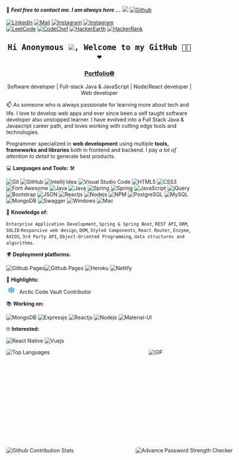 <!--

## Complete list of github markdown emoji markup
https://gist.github.com/rxaviers/7360908

## technologies Icons 
https://simpleicons.org/

-->
📝 ***Feel free to contact me. I am always here ...*** <img src="https://media.giphy.com/media/WUlplcMpOCEmTGBtBW/giphy.gif" width="30">  [![Github](https://img.shields.io/github/followers/pol-alok?label=Follow%20Me&style=social)](https://github.com/pol-alok)
<br>
<br>
[![Linkedin](https://img.shields.io/badge/LinkedIn-Raviaknt%20Pal-blue?logo=Linkedin&logoColor=blue&labelColor=black)](https://www.linkedin.com/in/pol-alok/)
[![Mail](https://img.shields.io/badge/Gmail-apps.ravikant@gmail.com-red?logo=Gmail&logoColor=red&labelColor=black)](mailto:apps.ravikant@gmail.com)
[![Instagram](https://img.shields.io/badge/Instagram-Raviaknt%20Pal-fbad50?logo=Instagram&logoColor=fbad50&labelColor=black)](https://www.instagram.com/iam_.ravi/)
[![Instagram](https://img.shields.io/badge/Portfolio-Ravikant%20Pal-fbad50?logo=google&logoColor=fbad50&labelColor=black)](https://pol-alok.github.io/portfolio/)
<br>
[![LeetCode](https://img.shields.io/badge/LeetCode-Ravikant%20Pal-yellow?logo=leetCode&logoColor=yellow&labelColor=black)](https://leetcode.com/pol-alok/)
[![CodeChef](https://img.shields.io/badge/CodeChef-Ravikant%20Pal-e6c2ab?logo=codeChef&logoColor=e6c2ab&labelColor=black)](https://www.codechef.com/users/v0ldm0t)
[![HackerEarth](https://img.shields.io/badge/HackerEarth-Ravikant%20Pal-gray?logo=hackerEarth&logoColor=white&labelColor=black)](https://www.hackerearth.com/@pol-alok)
[![HackerRank](https://img.shields.io/badge/HackerRank-Ravikant%20Pal-brightgreen?logo=HackerRank&logoColor=Green&labelColor=black)](https://www.hackerrank.com/pol_alok)

<h2 align="center"><samp><strong>Hi Anonymous <img src="https://github.com/hrittikhere/hrittikhere/blob/master/Hi.gif" width="40px" />, Welcome to my GitHub 👨‍💻❤ </strong></samp></h2>
<h3 align='center'><strong><a href="https://ahmad-sawalqeh.github.io/my_resume/" target="_blank">Portfolio🌐</a></strong></h3>
<p align='center'>Software developer | Full-stack Java & JavaScript | Node/React developer | Web developer</p>

<p align='left'> 📫 As someone who is always passionate for learning more about tech and life. I love to develop web apps and ever since been a self taught software developer also unstopped learner. I have evolved into a Full Stack Java & Javascript career path, and loves working with cutting edge tools and technologies.</p>

Programmer specialized in **web development** using multiple **tools, frameworks and libraries** both in frontend and backend. I pay *a lot of attention to detail* to generate best products.

💻 **Languages and Tools:** 🛠️<br>

![Git](https://img.shields.io/badge/-Git-000000?style=flat&logo=git&logoColor=F05032&labelColor=ffffff)
![GitHub](https://img.shields.io/badge/-GitHub-000000?style=flat&logo=github&logoColor=000000&labelColor=ffffff)
![Intellij Idea](https://img.shields.io/badge/-Intellij-000000?style=flat&logo=intellij-Idea&logoColor=black&labelColor=white)
![Visual Studio Code](https://img.shields.io/badge/-VSCode-000000?style=flat&logo=visual-studio-code&labelColor=007ACC)
![HTML5](https://img.shields.io/badge/-HTML5-000000?style=flat&logo=html5&logoColor=ffffff&labelColor=E34F26)
![CSS3](https://img.shields.io/badge/-CSS3-000000?style=flat&logo=css3&logoColor=ffffff&labelColor=1572B6) 
![Font Awesome](https://img.shields.io/badge/-font%20awesome-000000?style=flat&logo=font-awesome&logoColor=339AF0&labelColor=ffffff)
![Java](https://img.shields.io/badge/-++-000000?style=flat&logo=c&logoColor=red)
![Java](https://img.shields.io/badge/-Java-000000?style=flat&logo=java&logoColor=red)
![Spring](https://img.shields.io/badge/-Spring-000000?style=flat&logo=spring&logoColor=green)
![Spring](https://img.shields.io/badge/-Thymeleaf-000000?style=flat&logo=thymeleaf&logoColor=green)
![JavaScript](https://img.shields.io/badge/-JavaScript-000000?style=flat&logo=javascript)
![jQuery](https://img.shields.io/badge/-jQuery-000000?style=flat&logo=jQuery&logoColor=0769AD&labelColor=ffffff)
![Bootstrap](https://img.shields.io/badge/-Bootstrap-000000?style=flat&logo=bootstrap&logoColor=ffffff&labelColor=563D7C)
![JSON](https://img.shields.io/badge/-JSON-000000?style=flat&logo=JSON&logoColor=000000&labelColor=ffffff)
![Reactjs](https://img.shields.io/badge/-Reactjs-000000?style=flat&logo=react)
![Nodejs](https://img.shields.io/badge/-Nodejs-000000?style=flat&logo=Node.js)
![NPM](https://img.shields.io/badge/-npm-000000?style=flat&logo=npm&labelColor=ffffff)
![PostgreSQL](https://img.shields.io/badge/-PostgreSQL-000000?style=flat&logo=postgresql&logoColor=ffffff&labelColor=336791)
![MySQL](https://img.shields.io/badge/-MySQL-000000?style=flat&logo=mysql&labelColor=ffffff)
![MongoDB](https://img.shields.io/badge/-MongoDB-000000?style=flat&logo=mongodb&labelColor=ffffff)
![Swagger](https://img.shields.io/badge/-Swagger-000000?style=flat&logo=swagger)
![Windows](https://img.shields.io/badge/-Windows-000000?style=flat&logo=windows&logoColor=ffffff&labelColor=0078D6)
![Mac](https://img.shields.io/badge/-Mac%20OS-000000?style=flat&logo=apple)


🧐 **Knowledge of:**<br>

`Enterprise Application Development`, `Spring & Spring Boot`, `REST API`, `ORM`, `SOLID` `Responsive web design`, `DOM`, `Styled Components`, `React Router`, `Enzyme`, `AXIOS`, `3rd Party API`, `Object-Oriented Programming`, `data structures and algorithms`.


🌍 **Deployment platforms:**<br>

<img alt="Github Pages" width="20px" height="20px" src="https://techcrunch.com/wp-content/uploads/2010/07/github-logo.png" />![Github Pages](https://img.shields.io/badge/-Github%20Pages-000000?style=flat&logo=github-pages) ![Heroku](https://img.shields.io/badge/-Heroku-000000?style=flat&logo=heroku&labelColor=430098) ![Netlify](https://img.shields.io/badge/-Netlify-000000?style=flat&logo=netlify&labelColor=000000)


🚩 **Highlights:** <br>
&nbsp;<img src='https://raw.githubusercontent.com/acervenky/animated-github-badges/master/assets/acbadge.gif' style="margin-top: 10px;" width="20px" height="20px">&nbsp;&nbsp;&nbsp;<span>Arctic Code Vault Contributor</span>


📚 **Working on:** <br>

![MongoDB](https://img.shields.io/badge/-MongoDB-000000?style=flat&logo=mongodb&labelColor=ffffff)
![Expressjs](https://img.shields.io/badge/-Expressjs-000000?style=flat&logo=express)
![Reactjs](https://img.shields.io/badge/-Reactjs-000000?style=flat&logo=react)
![Nodejs](https://img.shields.io/badge/-Nodejs-000000?style=flat&logo=Node.js)
![Material-UI](https://img.shields.io/badge/-Material%20UI-000000?style=flat&logo=Material%20UI&logoColor=ffffff&labelColor=0081CB)


🤓 **Interested:** <br>

![React Native](https://img.shields.io/badge/-React%20Native-000000?style=flat&logo=react&labelColor=000000)
![Vuejs](https://img.shields.io/badge/-Vuejs-000000?style=flat&logo=vue.js&labelColor=000000)

<p style="margin: 0; padding: 0; display: flex; justify-contect: space-between;">
    <img style="border-radius: 5px; margin: 0; padding: 0" alt="Top Languages" width="350px" height="260px" src="https://github-readme-stats.vercel.app/api/top-langs/?username=pol-alok&theme=vue&hide=max " />
    <img style="border-radius: 5px; margin: 0 0 5px 35px;" alt="GIF" width="350px" height="260px" src="https://miro.medium.com/max/875/1*Urc28sbnORGOW5oyohQ06g.gif" />
</p>
<p style="margin: 0; padding: 0; display: flex; justify-contect: space-between;">
    <img style="border-radius: 5px;" alt="Github Contribution Stats" width="350px" height="260px" src="https://github-readme-stats.vercel.app/api/?username=pol-alok&count_private=true&show_icons=true&theme=vue&hide=contribs" />
    <img style="border-radius: 5px;" alt="Advance Password Strength Checker" width="350px" height="260px" src="https://github-readme-stats.vercel.app/api/pin/?username=pol-alok&repo=password-strength-checker&theme=vue" />
</p>
